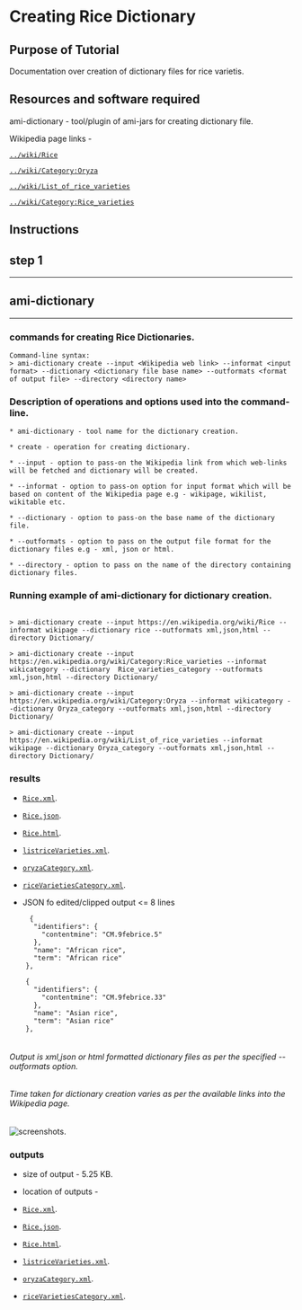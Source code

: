 # Creating Rice Dictionary

## Purpose of Tutorial

Documentation over creation of dictionary files for rice varietis.

## Resources and software required

ami-dictionary - tool/plugin of ami-jars for creating dictionary file.

Wikipedia page links - 

[`../wiki/Rice`](https://en.wikipedia.org/wiki/Rice)

[`../wiki/Category:Oryza`](https://en.wikipedia.org/wiki/Category:Oryza)

[`../wiki/List_of_rice_varieties`](https://en.wikipedia.org/wiki/List_of_rice_varieties)

[`../wiki/Category:Rice_varieties`](https://en.wikipedia.org/wiki/Category:Rice_varieties)


## Instructions

## step 1


---
ami-dictionary
---
---
### commands for creating Rice Dictionaries. 

```
Command-line syntax:
> ami-dictionary create --input <Wikipedia web link> --informat <input format> --dictionary <dictionary file base name> --outformats <format of output file> --directory <directory name>

```
### Description of operations and options used into the command-line.

```
* ami-dictionary - tool name for the dictionary creation.

* create - operation for creating dictionary.

* --input - option to pass-on the Wikipedia link from which web-links will be fetched and dictionary will be created.

* --informat - option to pass-on option for input format which will be based on content of the Wikipedia page e.g - wikipage, wikilist, wikitable etc.

* --dictionary - option to pass-on the base name of the dictionary file.

* --outformats - option to pass on the output file format for the dictionary files e.g - xml, json or html.

* --directory - option to pass on the name of the directory containing dictionary files.

```
### Running example of ami-dictionary for dictionary creation.

```

> ami-dictionary create --input https://en.wikipedia.org/wiki/Rice --informat wikipage --dictionary rice --outformats xml,json,html --directory Dictionary/

> ami-dictionary create --input https://en.wikipedia.org/wiki/Category:Rice_varieties --informat wikicategory --dictionary  Rice_varieties_category --outformats xml,json,html --directory Dictionary/

> ami-dictionary create --input https://en.wikipedia.org/wiki/Category:Oryza --informat wikicategory --dictionary Oryza_category --outformats xml,json,html --directory Dictionary/

> ami-dictionary create --input https://en.wikipedia.org/wiki/List_of_rice_varieties --informat wikipage --dictionary Oryza_category --outformats xml,json,html --directory Dictionary/

```

### results
* [`Rice.xml`](https://github.com/petermr/tigr2ess/blob/master/crops/rice/Rice.xml). 

* [`Rice.json`](https://github.com/petermr/tigr2ess/blob/master/crops/rice/Rice.xml).

* [`Rice.html`](https://github.com/petermr/tigr2ess/blob/master/crops/rice/Rice.html).

* [`listriceVarieties.xml`](https://github.com/petermr/tigr2ess/blob/master/crops/rice/listriceVarieties.xml).

* [`oryzaCategory.xml`](https://github.com/petermr/tigr2ess/blob/master/crops/rice/oryzaCategory.xml).

* [`riceVarietiesCategory.xml`](https://github.com/petermr/tigr2ess/blob/master/crops/rice/riceVarietiesCategory.xml).


- JSON fo edited/clipped output <= 8 lines

```
     {
      "identifiers": {
        "contentmine": "CM.9febrice.5"
      },
      "name": "African rice",
      "term": "African rice"
    },
   
    {
      "identifiers": {
        "contentmine": "CM.9febrice.33"
      },
      "name": "Asian rice",
      "term": "Asian rice"
    },
    
 ```
 
 ###### Output is xml,json or html formatted dictionary files as per the specified --outformats option.
 
 ###### Time taken for dictionary creation varies as per the available links into the Wikipedia page.
 
 
 ![screenshots](https://github.com/petermr/tigr2ess/blob/master/crops/rice/assets/ricejson.png).
 

### outputs
* size of output - 5.25 KB.

* location of outputs - 

* [`Rice.xml`](https://github.com/petermr/tigr2ess/blob/master/crops/rice/Rice.xml). 

* [`Rice.json`](https://github.com/petermr/tigr2ess/blob/master/crops/rice/Rice.json).

* [`Rice.html`](https://github.com/petermr/tigr2ess/blob/master/crops/rice/Rice.html).

* [`listriceVarieties.xml`](https://github.com/petermr/tigr2ess/blob/master/crops/rice/listriceVarieties.xml).

* [`oryzaCategory.xml`](https://github.com/petermr/tigr2ess/blob/master/crops/rice/oryzaCategory.xml).

* [`riceVarietiesCategory.xml`](https://github.com/petermr/tigr2ess/blob/master/crops/rice/riceVarietiesCategory.xml).

